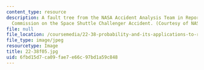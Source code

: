 ```yaml
---
content_type: resource
description: A fault tree from the NASA Accident Analysis Team in Report of the Presidential
  Commission on the Space Shuttle Challenger Accident. (Courtesy of NASA.)
file: null
file_location: /coursemedia/22-38-probability-and-its-applications-to-reliability-quality-control-and-risk-assessment-fall-2005/6fbd15d7ca09fae7e66c97bd1a59c848_22-38f05.jpg
file_type: image/jpeg
resourcetype: Image
title: 22-38f05.jpg
uid: 6fbd15d7-ca09-fae7-e66c-97bd1a59c848
---
```

